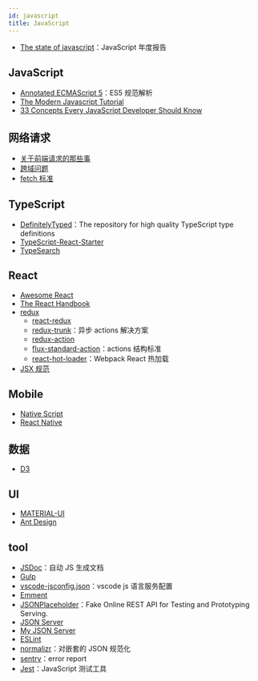```yaml
---
id: javascript
title: JavaScript
---
```


- [The state of javascript](https://stateofjs.com/)：JavaScript 年度报告

## JavaScript

- [Annotated ECMAScript 5](https://github.com/es5/es5.github.io)：ES5 规范解析
- [The Modern Javascript Tutorial](https://javascript.info/)
- [33 Concepts Every JavaScript Developer Should Know](https://github.com/leonardomso/33-js-concepts)

## 网络请求

- [关于前端请求的那些事](https://qianduan.group/posts/5bebe26f9fd64d5a7458a932)
- [跨域问题](https://stackoverflow.com/questions/25727306/request-header-field-access-control-allow-headers-is-not-allowed-by-access-contr)
- [fetch 标准](https://github.com/whatwg/fetch)

## TypeScript

- [DefinitelyTyped](https://github.com/DefinitelyTyped/DefinitelyTyped)：The repository for high quality TypeScript type definitions
- [TypeScript-React-Starter](https://github.com/Microsoft/TypeScript-React-Starter#typescript-react-starter)
- [TypeSearch](https://microsoft.github.io/TypeSearch/)

## React

- [Awesome React](https://github.com/enaqx/awesome-react)
- [The React Handbook](https://medium.freecodecamp.org/the-react-handbook-b71c27b0a795)
- [redux](https://redux.js.org/introduction/getting-started)
    - [react-redux](https://react-redux.js.org/)
    - [redux-trunk](https://github.com/reduxjs/redux-thunk)：异步 actions 解决方案
    - [redux-action](https://github.com/redux-utilities/redux-actions)
    - [flux-standard-action](https://github.com/redux-utilities/flux-standard-action)：actions 结构标准
    - [react-hot-loader](https://github.com/gaearon/react-hot-loader)：Webpack React 热加载
- [JSX 规范](https://facebook.github.io/jsx/)

## Mobile

- [Native Script](https://www.nativescript.org/)
- [React Native](https://facebook.github.io/react-native/)

## 数据

- [D3](https://github.com/d3/d3)

## UI

- [MATERIAL-UI](https://material-ui.com/)
- [Ant Design](https://ant.design/index-cn)


## tool

- [JSDoc](https://github.com/jsdoc3/jsdoc)：自动 JS 生成文档
- [Gulp](https://gulpjs.com/)
- [vscode-jsconfig.json](https://code.visualstudio.com/docs/languages/jsconfig)：vscode js 语言服务配置
- [Emment](https://emmet.io/)
- [JSONPlaceholder](https://jsonplaceholder.typicode.com/)：Fake Online REST API for Testing and Prototyping Serving.
- [JSON Server](https://github.com/typicode/json-server)
- [My JSON Server](https://my-json-server.typicode.com/)
- [ESLint](https://eslint.org/)
- [normalizr](https://github.com/paularmstrong/normalizr)：对嵌套的 JSON 规范化
- [sentry](https://sentry.io/welcome/)：error report
- [Jest](https://jestjs.io)：JavaScript 测试工具